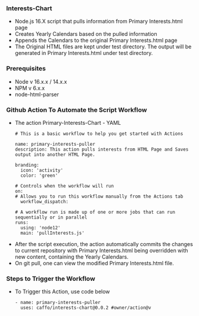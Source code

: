 ### Interests-Chart
- Node.js 16.X script that pulls information from Primary Interests.html page
- Creates Yearly Calendars based on the pulled information
- Appends the Calendars to the original Primary Interests.html page
- The Original HTML files are kept under test directory. The output will be generated in Primary Interests.html under test directory.

### Prerequisites
- Node v 16.x.x / 14.x.x
- NPM v 6.x.x
- node-html-parser

### Github Action To Automate the Script Workflow
- The action Primary-Interests-Chart - YAML  
    ````
    # This is a basic workflow to help you get started with Actions

    name: primary-interests-puller
    description: This action pulls interests from HTML Page and Saves output into another HTML Page.

    branding: 
      icon: 'activity'
      color: 'green'

    # Controls when the workflow will run
    on:
    # Allows you to run this workflow manually from the Actions tab
      workflow_dispatch:

    # A workflow run is made up of one or more jobs that can run sequentially or in parallel
    runs:
      using: 'node12'
      main: 'pullInterests.js'
    ````
- After the script execution, the action automatically commits the changes to current repository with Primary Interests.html being overridden with new content, containing the Yearly Calendars.
- On git pull, one can view the modified Primary Interests.html file.

### Steps to Trigger the Workflow
- To Trigger this Action, use code below 
    ````
    - name: primary-interests-puller
      uses: caffo/interests-chart@0.0.2 #owner/action@v
    ````
